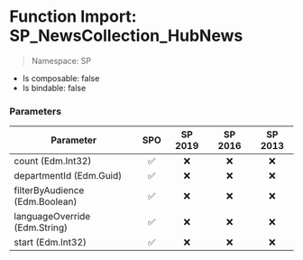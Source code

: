 # Function Import: SP_NewsCollection_HubNews

> Namespace: SP

- Is composable: false
- Is bindable: false

### Parameters

Parameter | SPO | SP 2019 | SP 2016 | SP 2013
----------|:---:|:-------:|:-------:|:-------:
count (Edm.Int32) | ✅ | ❌ | ❌ | ❌
departmentId (Edm.Guid) | ✅ | ❌ | ❌ | ❌
filterByAudience (Edm.Boolean) | ✅ | ❌ | ❌ | ❌
languageOverride (Edm.String) | ✅ | ❌ | ❌ | ❌
start (Edm.Int32) | ✅ | ❌ | ❌ | ❌